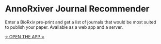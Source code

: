 # AnnoRxiver Journal Recommender

Enter a BioRxiv pre-print and get a list of journals that would be most suited to publish your paper.
Available as a web app and a server.

[⭐ OPEN THE APP ⭐](https://greenelab.github.io/annorxiver-journal-recommender/)